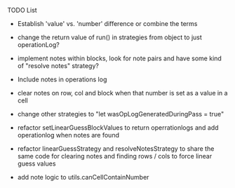 TODO List

- Establish 'value' vs. 'number' difference or combine the terms

- change the return value of run() in strategies from object to just operationLog?

- implement notes within blocks, look for note pairs and have some kind of "resolve notes" strategy?
- Include notes in operations log
- clear notes on row, col and block when that number is set as a value in a cell
- change other strategies to "let wasOpLogGeneratedDuringPass = true"
- refactor setLinearGuessBlockValues to return operrationlogs and add operationlog when notes are found
- refactor linearGuessStrategy and resolveNotesStrategy to share the same code for clearing notes and finding rows / cols to force linear guess values
- add note logic to utils.canCellContainNumber

